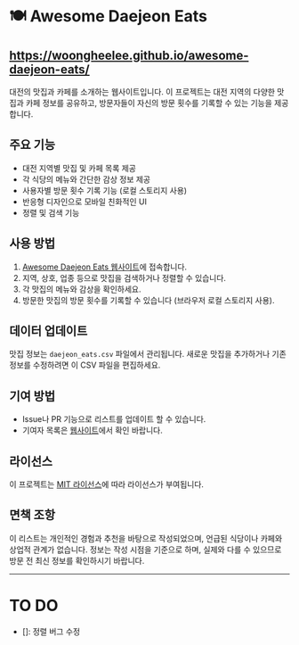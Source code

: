 # 🍽️ Awesome Daejeon Eats

## https://woongheelee.github.io/awesome-daejeon-eats/

대전의 맛집과 카페를 소개하는 웹사이트입니다. 이 프로젝트는 대전 지역의 다양한 맛집과 카페 정보를 공유하고, 방문자들이 자신의 방문 횟수를 기록할 수 있는 기능을 제공합니다.

## 주요 기능

- 대전 지역별 맛집 및 카페 목록 제공
- 각 식당의 메뉴와 간단한 감상 정보 제공
- 사용자별 방문 횟수 기록 기능 (로컬 스토리지 사용)
- 반응형 디자인으로 모바일 친화적인 UI
- 정렬 및 검색 기능

## 사용 방법

1. [Awesome Daejeon Eats 웹사이트](https://woongheelee.github.io/awesome-daejeon-eats)에 접속합니다.
2. 지역, 상호, 업종 등으로 맛집을 검색하거나 정렬할 수 있습니다.
3. 각 맛집의 메뉴와 감상을 확인하세요.
4. 방문한 맛집의 방문 횟수를 기록할 수 있습니다 (브라우저 로컬 스토리지 사용).

## 데이터 업데이트

맛집 정보는 `daejeon_eats.csv` 파일에서 관리됩니다. 새로운 맛집을 추가하거나 기존 정보를 수정하려면 이 CSV 파일을 편집하세요.

## 기여 방법

* Issue나 PR 기능으로 리스트를 업데이트 할 수 있습니다.
* 기여자 목록은 [웹사이트](https://woongheelee.github.io/awesome-daejeon-eats/)에서 확인 바랍니다.

## 라이선스

이 프로젝트는 [MIT 라이선스](LICENSE)에 따라 라이선스가 부여됩니다.

## 면책 조항

이 리스트는 개인적인 경험과 추천을 바탕으로 작성되었으며, 언급된 식당이나 카페와 상업적 관계가 없습니다. 정보는 작성 시점을 기준으로 하며, 실제와 다를 수 있으므로 방문 전 최신 정보를 확인하시기 바랍니다.

--- 

# TO DO 
- []: 정렬 버그 수정
